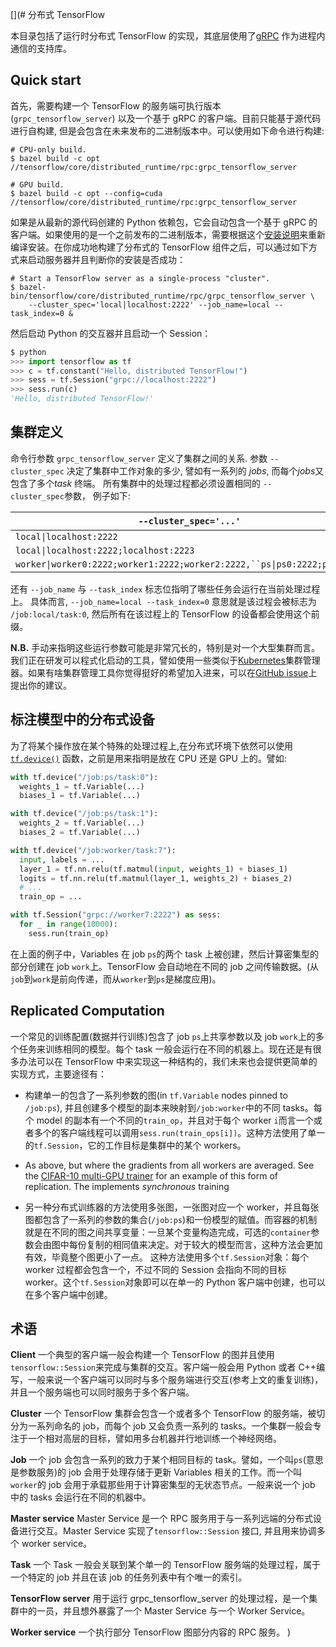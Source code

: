 [](# 分布式 TensorFlow

本目录包括了运行时分布式 TensorFlow 的实现，其底层使用了[gRPC](http://grpc.io) 作为进程内通信的支持库。

## Quick start

首先，需要构建一个 TensorFlow 的服务端可执行版本(`grpc_tensorflow_server`) 以及一个基于 gRPC 的客户端。目前只能基于源代码进行自构建, 但是会包含在未来发布的二进制版本中。可以使用如下命令进行构建:

```shell
# CPU-only build.
$ bazel build -c opt //tensorflow/core/distributed_runtime/rpc:grpc_tensorflow_server

# GPU build.
$ bazel build -c opt --config=cuda //tensorflow/core/distributed_runtime/rpc:grpc_tensorflow_server
```

如果是从最新的源代码创建的 Python 依赖包，它会自动包含一个基于 gRPC 的客户端。如果使用的是一个之前发布的二进制版本，需要根据这个[安装说明](https://www.tensorflow.org/versions/master/get_started/os_setup.html#create-the-pip-package-and-install)来重新编译安装。在你成功地构建了分布式的 TensorFlow 组件之后，可以通过如下方式来启动服务器并且判断你的安装是否成功：

```shell
# Start a TensorFlow server as a single-process "cluster".
$ bazel-bin/tensorflow/core/distributed_runtime/rpc/grpc_tensorflow_server \
    --cluster_spec='local|localhost:2222' --job_name=local --task_index=0 &
```

然后启动 Python 的交互器并且启动一个 Session：

```python
$ python
>>> import tensorflow as tf
>>> c = tf.constant("Hello, distributed TensorFlow!")
>>> sess = tf.Session("grpc://localhost:2222")
>>> sess.run(c)
'Hello, distributed TensorFlow!'
```

## 集群定义

命令行参数 `grpc_tensorflow_server` 定义了集群之间的关系. 参数 `--cluster_spec` 决定了集群中工作对象的多少, 譬如有一系列的 _jobs_, 而每个*jobs*又包含了多个*task* 终端。 所有集群中的处理过程都必须设置相同的 `--cluster_spec`参数， 例子如下:

| `--cluster_spec='...'`                                                                                                                                                      | Available tasks                          |
| --------------------------------------------------------------------------------------------------------------------------------------------------------------------------- | ---------------------------------------- |
| `local\|localhost:2222`                                                                                                                                                     | `/job:local/task:0`                      |
| `local\|localhost:2222;localhost:2223`                                                                                                                                      | ` /job:local/task:0``/job:local/task:1 ` |
| ` worker\|worker0:2222;worker1:2222;worker2:2222,``ps\|ps0:2222;ps1:2222 ` | ` /job:worker/task:0``/job:worker/task:1``/job:worker/task:2``/job:ps/task:0``/job:ps/task:1 ` |

还有 `--job_name` 与 `--task_index` 标志位指明了哪些任务会运行在当前处理过程上。 具体而言,
`--job_name=local --task_index=0` 意思就是该过程会被标志为
`/job:local/task:0`, 然后所有在该过程上的 TensorFlow 的设备都会使用这个前缀。

**N.B.**
手动来指明这些运行参数可能是非常冗长的，特别是对一个大型集群而言。我们正在研发可以程式化启动的工具，譬如使用一些类似于[Kubernetes](http://kubernetes.io)集群管理器。如果有啥集群管理工具你觉得挺好的希望加入进来，可以在[GitHub issue](https://github.com/tensorflow/tensorflow/issues)上提出你的建议。

## 标注模型中的分布式设备

为了将某个操作放在某个特殊的处理过程上,在分布式环境下依然可以使用
[`tf.device()`](https://www.tensorflow.org/versions/master/api_docs/python/framework.html#device)
函数，之前是用来指明是放在 CPU 还是 GPU 上的。譬如:

```python
with tf.device("/job:ps/task:0"):
  weights_1 = tf.Variable(...)
  biases_1 = tf.Variable(...)

with tf.device("/job:ps/task:1"):
  weights_2 = tf.Variable(...)
  biases_2 = tf.Variable(...)

with tf.device("/job:worker/task:7"):
  input, labels = ...
  layer_1 = tf.nn.relu(tf.matmul(input, weights_1) + biases_1)
  logits = tf.nn.relu(tf.matmul(layer_1, weights_2) + biases_2)
  # ...
  train_op = ...

with tf.Session("grpc://worker7:2222") as sess:
  for _ in range(10000):
    sess.run(train_op)
```

在上面的例子中，Variables 在 job `ps`的两个 task 上被创建，然后计算密集型的部分创建在 job `work`上。TensorFlow 会自动地在不同的 job 之间传输数据。(从`job`到`work`是前向传递，而从`worker`到`ps`是梯度应用)。

## Replicated Computation

一个常见的训练配置(数据并行训练)包含了 job `ps`上共享参数以及 job `work`上的多个任务来训练相同的模型。每个 task 一般会运行在不同的机器上。现在还是有很多办法可以在 TensorFlow 中来实现这一种结构的，我们未来也会提供更简单的实现方式，主要途径有：

- 构建单一的包含了一系列参数的图(in `tf.Variable` nodes pinned to `/job:ps`), 并且创建多个模型的副本来映射到`/job:worker`中的不同 tasks。每个 model 的副本有一个不同的`train_op`，并且对于每个 worker `i`而言一个或者多个的客户端线程可以调用`sess.run(train_ops[i])`。这种方法使用了单一的`tf.Session`，它的工作目标是集群中的某个 workers。

- As above, but where the gradients from all workers are averaged. See the
  [CIFAR-10 multi-GPU trainer](https://www.tensorflow.org/code/tensorflow/models/image/cifar10/cifar10_multi_gpu_train.py)
  for an example of this form of replication. The implements _synchronous_ training

- 另一种分布式训练器的方法使用多张图，一张图对应一个 worker，并且每张图都包含了一系列的参数的集合(`/job:ps`)和一份模型的赋值。而容器的机制就是在不同的图之间共享变量：一旦某个变量构造完成，可选的`container`参数会由图中每份复制的相同值来决定。对于较大的模型而言，这种方法会更加有效，毕竟整个图更小了一点。
  这种方法使用多个`tf.Session`对象：每个 worker 过程都会包含一个，不过不同的 Session 会指向不同的目标 worker。这个`tf.Session`对象即可以在单一的 Python 客户端中创建，也可以在多个客户端中创建。

## 术语

**Client**
一个典型的客户端一般会构建一个 TensorFlow 的图并且使用`tensorflow::Session`来完成与集群的交互。客户端一般会用 Python 或者 C++编写，一般来说一个客户端可以同时与多个服务端进行交互(参考上文的重复训练)，并且一个服务端也可以同时服务于多个客户端。

**Cluster**
一个 TensorFlow 集群会包含一个或者多个 TensorFlow 的服务端，被切分为一系列命名的 job，而每个 job 又会负责一系列的 tasks。一个集群一般会专注于一个相对高层的目标，譬如用多台机器并行地训练一个神经网络。

**Job**
一个 job 会包含一系列的致力于某个相同目标的 task。譬如，一个叫`ps`(意思是参数服务)的 job 会用于处理存储于更新 Variables 相关的工作。而一个叫`worker`的 job 会用于承载那些用于计算密集型的无状态节点。一般来说一个 job 中的 tasks 会运行在不同的机器中。

**Master service**
Master Service 是一个 RPC 服务用于与一系列远端的分布式设备进行交互。Master Service 实现了`tensorflow::Session` 接口, 并且用来协调多个 worker service。

**Task**
一个 Task 一般会关联到某个单一的 TensorFlow 服务端的处理过程，属于一个特定的 job 并且在该 job 的任务列表中有个唯一的索引。

**TensorFlow server**
用于运行 grpc_tensorflow_server 的处理过程，是一个集群中的一员，并且想外暴露了一个 Master Service 与一个 Worker Service。

**Worker service**
一个执行部分 TensorFlow 图部分内容的 RPC 服务。
)
